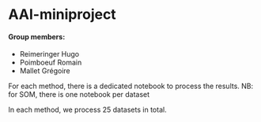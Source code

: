 # AAI-miniproject

#### Group members: 
- Reimeringer Hugo
- Poimboeuf Romain
- Mallet Grégoire

For each method, there is a dedicated notebook to process the results.
NB: for SOM, there is one notebook per dataset

In each method, we process 25 datasets in total.